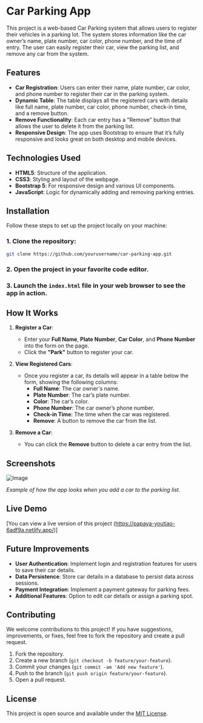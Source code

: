 # Car Parking App

This project is a web-based Car Parking system that allows users to register their vehicles in a parking lot. The system stores information like the car owner’s name, plate number, car color, phone number, and the time of entry. The user can easily register their car, view the parking list, and remove any car from the system.

## Features

- **Car Registration**: Users can enter their name, plate number, car color, and phone number to register their car in the parking system.
- **Dynamic Table**: The table displays all the registered cars with details like full name, plate number, car color, phone number, check-in time, and a remove button.
- **Remove Functionality**: Each car entry has a "Remove" button that allows the user to delete it from the parking list.
- **Responsive Design**: The app uses Bootstrap to ensure that it’s fully responsive and looks great on both desktop and mobile devices.

## Technologies Used

- **HTML5**: Structure of the application.
- **CSS3**: Styling and layout of the webpage.
- **Bootstrap 5**: For responsive design and various UI components.
- **JavaScript**: Logic for dynamically adding and removing parking entries.

## Installation

Follow these steps to set up the project locally on your machine:

### 1. Clone the repository:
```bash
git clone https://github.com/yourusername/car-parking-app.git
```

### 2. Open the project in your favorite code editor.

### 3. Launch the `index.html` file in your web browser to see the app in action.

## How It Works

1. **Register a Car**: 
   - Enter your **Full Name**, **Plate Number**, **Car Color**, and **Phone Number** into the form on the page.
   - Click the **"Park"** button to register your car.
   
2. **View Registered Cars**:
   - Once you register a car, its details will appear in a table below the form, showing the following columns:
     - **Full Name**: The car owner's name.
     - **Plate Number**: The car’s plate number.
     - **Color**: The car’s color.
     - **Phone Number**: The car owner’s phone number.
     - **Check-in Time**: The time when the car was registered.
     - **Remove**: A button to remove the car from the list.

3. **Remove a Car**:
   - You can click the **Remove** button to delete a car entry from the list. 

## Screenshots

![Image](https://github.com/user-attachments/assets/eba88142-4d03-4524-8527-1ca2a83a46e4)

*Example of how the app looks when you add a car to the parking list.*

## Live Demo

[You can view a live version of this project (https://papaya-youtiao-6adf9a.netlify.app/)]

## Future Improvements

- **User Authentication**: Implement login and registration features for users to save their car details.
- **Data Persistence**: Store car details in a database to persist data across sessions.
- **Payment Integration**: Implement a payment gateway for parking fees.
- **Additional Features**: Option to edit car details or assign a parking spot.

## Contributing

We welcome contributions to this project! If you have suggestions, improvements, or fixes, feel free to fork the repository and create a pull request.

1. Fork the repository.
2. Create a new branch (`git checkout -b feature/your-feature`).
3. Commit your changes (`git commit -am 'Add new feature'`).
4. Push to the branch (`git push origin feature/your-feature`).
5. Open a pull request.

## License

This project is open source and available under the [MIT License](LICENSE).
